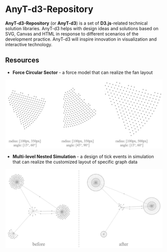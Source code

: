 # AnyT-d3-Repository

**AnyT-d3-Repository** (or **AnyT-d3**) is a set of **D3.js**-related technical solution libraries. AnyT-d3
 helps with design ideas and solutions based on SVG, Canvas and HTML in response to different scenarios of the development practice. AnyT-d3 will inspire innovation in visualization and interactive technology.

## Resources

- **Force Circular Sector** - a force model that can realize the fan layout

<img alt="Force Circular Sector" src="https://github.com/ChanKaion/AnyT-d3-Repository/blob/static-files/img/Force%20Circular%20Sector.jpg?raw=true" width="600">

- **Multi-level Nested Simulation** - a design of tick events in simulation that can realize the customized
 layout of specific graph data
 
<img alt="Multi-level Nested Simulation" src="https://github.com/ChanKaion/AnyT-d3-Repository/blob/static-files/img/Multi-level%20Nested%20Simulation.jpg?raw=true" width="600">
